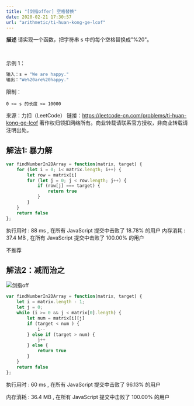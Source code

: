 ```yaml
---
title: "[剑指offer] 空格替换"
date: 2020-02-21 17:30:57
url: "arithmetic/ti-huan-kong-ge-lcof"
---
```


**描述** 请实现一个函数，把字符串 s 中的每个空格替换成"%20"。

 

示例 1：
```bash
输入：s = "We are happy."
输出："We%20are%20happy."
```

限制：
```
0 <= s 的长度 <= 10000
```
来源：力扣（LeetCode）
链接：https://leetcode-cn.com/problems/ti-huan-kong-ge-lcof
著作权归领扣网络所有。商业转载请联系官方授权，非商业转载请注明出处。

<!--more-->


## 解法1: 暴力解

```js
var findNumberIn2DArray = function(matrix, target) {
    for (let i = 0; i< matrix.length; i++) {
        let row = matrix[i]
        for (let j = 0; j < row.length; j++) {
            if (row[j] === target) {
                return true
            }
        }
    }
    return false
};
```

执行用时 :
88 ms
, 在所有 JavaScript 提交中击败了
18.78%
的用户
内存消耗 :
37.4 MB
, 在所有 JavaScript 提交中击败了
100.00%
的用户

不推荐

## 解法2：减而治之

![剑指off](/images/er-wei-shu-zu-zhong-de-cha-zhao-lcof1.jpg)

```js
var findNumberIn2DArray = function(matrix, target) {
    let i = matrix.length - 1;
    let j = 0;
    while (i >= 0 && j < matrix[0].length) {
        let num = matrix[i][j]
        if (target < num ) {
            i--
        } else if (target > num) {
            j++
        } else {
            return true
        }
    }
    return false
};
```

执行用时 :
60 ms
, 在所有 JavaScript 提交中击败了
96.13%
的用户

内存消耗 :
36.4 MB
, 在所有 JavaScript 提交中击败了
100.00%
的用户